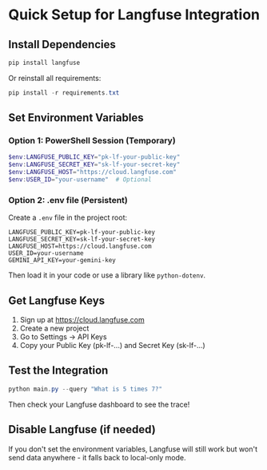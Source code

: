 # Quick Setup for Langfuse Integration

## Install Dependencies

```powershell
pip install langfuse
```

Or reinstall all requirements:

```powershell
pip install -r requirements.txt
```

## Set Environment Variables

### Option 1: PowerShell Session (Temporary)
```powershell
$env:LANGFUSE_PUBLIC_KEY="pk-lf-your-public-key"
$env:LANGFUSE_SECRET_KEY="sk-lf-your-secret-key"
$env:LANGFUSE_HOST="https://cloud.langfuse.com"
$env:USER_ID="your-username"  # Optional
```

### Option 2: .env file (Persistent)
Create a `.env` file in the project root:

```env
LANGFUSE_PUBLIC_KEY=pk-lf-your-public-key
LANGFUSE_SECRET_KEY=sk-lf-your-secret-key
LANGFUSE_HOST=https://cloud.langfuse.com
USER_ID=your-username
GEMINI_API_KEY=your-gemini-key
```

Then load it in your code or use a library like `python-dotenv`.

## Get Langfuse Keys

1. Sign up at https://cloud.langfuse.com
2. Create a new project
3. Go to Settings → API Keys
4. Copy your Public Key (pk-lf-...) and Secret Key (sk-lf-...)

## Test the Integration

```powershell
python main.py --query "What is 5 times 7?"
```

Then check your Langfuse dashboard to see the trace!

## Disable Langfuse (if needed)

If you don't set the environment variables, Langfuse will still work but won't send data anywhere - it falls back to local-only mode.

